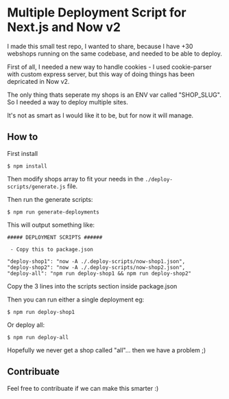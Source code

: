 # Multiple Deployment Script for Next.js and Now v2

I made this small test repo, I wanted to share, because I have +30 webshops running on the same codebase, 
and needed to be able to deploy.

First of all, I needed a new way to handle cookies - I used cookie-parser with custom express server, but this 
way of doing things has been depricated in Now v2.

The only thing thats seperate my shops is an ENV var called "SHOP_SLUG". So I needed a way to deploy multiple sites.

It's not as smart as I would like it to be, but for now it will manage.

## How to

First install

`$ npm install`

Then modify shops array to fit your needs in the `./deploy-scripts/generate.js` file. 

Then run the generate scripts:

`$ npm run generate-deployments`

This will output something like:

```
##### DEPLOYMENT SCRIPTS ######

 - Copy this to package.json

"deploy-shop1": "now -A ./.deploy-scripts/now-shop1.json",
"deploy-shop2": "now -A ./.deploy-scripts/now-shop2.json",
"deploy-all": "npm run deploy-shop1 && npm run deploy-shop2"
```

Copy the 3 lines into the scripts section inside package.json

Then you can run either a single deployment eg:

`$ npm run deploy-shop1`

Or deploy all: 

`$ npm run deploy-all`

Hopefully we never get a shop called "all"... then we have a problem ;)


## Contribuate
Feel free to contribuate if we can make this smarter :)





